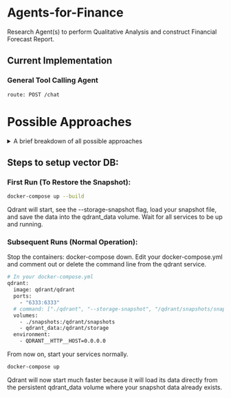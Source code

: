 # Agents-for-Finance

Research Agent(s) to perform Qualitative Analysis and construct Financial Forecast Report.

## Current Implementation

### General Tool Calling Agent

`route: POST /chat`






# Possible Approaches

<details>

<summary>A brief breakdown of all possible approaches</summary>

## Single Agent [✅ Implemented as API]
- One tool to extract financial metrics from Press Releases
- Another tool to extract statements and forward outlook statements from Earning Call transcripts
    - Autonomy : Low
    - No fixed structured output


## Indexed documents + Preset Workflow [WIP]
- Preset steps in a workflow, ensemble retrieval, reflections
    - Controlled Research (higher token usage, more time, higher calls/min)
    - Presets allow well-structured sections and output parsing
    - Needs domain expertise
    - Relies on indexed data
    - Autonomy : Medium



## Multi-agent (with reflection) [WIP]
- Planner creates a detailed plan with `to-do` as a list of jsons with a boolean.
- Manager looks at the plan and assigns the worker/research agent with one task at a time (one todo), and tracks progress (chnages the bool values).
- Worker uses tools to search vector DB collections for information and drafts sections.
- Manager puts it all together and throws it to a reviewer for critiqing.
- Criticism goes to manager who can decide to directly go to worker or to planner based on the review.
- Reviewer here can be either another LLM or a human-in-the-loop.
    
    - Context Isolation
    - Read [deep agents](https://blog.langchain.com/deep-agents/) implementation inspired by [article](https://www.dbreunig.com/2025/06/26/how-to-fix-your-context.html)
    - Autonomy : High


## Google Search + Simple Reflection
- Single tool -> Google Search
    - Uses search results as ground truth (less complex RAG)
    - Always upto date
    - Faster
    - Wider range of responses
    - Autonomy : High

</details>

## Steps to setup vector DB:

### First Run (To Restore the Snapshot):
```bash
docker-compose up --build
```
Qdrant will start, see the --storage-snapshot flag, load your snapshot file, and save the data into the qdrant_data volume. Wait for all services to be up and running.

### Subsequent Runs (Normal Operation):
Stop the containers: docker-compose down.
Edit your docker-compose.yml and comment out or delete the command line from the qdrant service.

```dockerfile
# In your docker-compose.yml
qdrant:
  image: qdrant/qdrant
  ports:
    - "6333:6333"
  # command: ["./qdrant", "--storage-snapshot", "/qdrant/snapshots/snapshot-file-name.snapshot"] # <-- COMMENT THIS OUT
  volumes:
    - ./snapshots:/qdrant/snapshots
    - qdrant_data:/qdrant/storage
  environment:
    - QDRANT__HTTP__HOST=0.0.0.0
```
From now on, start your services normally.
```bash
docker-compose up
```
Qdrant will now start much faster because it will load its data directly from the persistent qdrant_data volume where your snapshot data already exists.